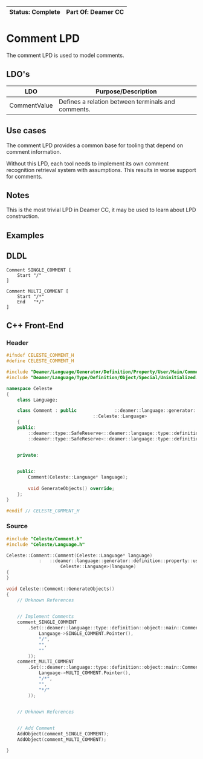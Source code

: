 | Status: Complete | Part Of: Deamer CC |
| ---------------- | ------------------ |



# Comment LPD

The comment LPD is used to model comments.

## LDO's

| LDO            | Purpose/Description                  |
| -------------- | ------------------------------------ |
| CommentValue   | Defines a relation between terminals and comments. |

## Use cases

The comment LPD provides a common base for tooling that depend on comment information.

Without this LPD, each tool needs to implement its own comment recognition retrieval system with assumptions. This results in worse support for comments.

## Notes

This is the most trivial LPD in Deamer CC, it may be used to learn about LPD construction.

## Examples

## DLDL

```DLDL
Comment SINGLE_COMMENT [
	Start "/"
]

Comment MULTI_COMMENT [
	Start "/*"
	End   "*/"
]
```

## C++ Front-End

### Header

```cpp
#ifndef CELESTE_COMMENT_H
#define CELESTE_COMMENT_H

#include "Deamer/Language/Generator/Definition/Property/User/Main/Comment.h"
#include "Deamer/Language/Type/Definition/Object/Special/Uninitialized.h"

namespace Celeste
{
	class Language;

	class Comment : public              ::deamer::language::generator::definition::property::user::Comment<
								::Celeste::Language>
	{
	public:
		::deamer::type::SafeReserve<::deamer::language::type::definition::object::main::CommentValue> comment_SINGLE_COMMENT;
		::deamer::type::SafeReserve<::deamer::language::type::definition::object::main::CommentValue> comment_MULTI_COMMENT;


	private:
		

	public:
		Comment(Celeste::Language* language);
		
		void GenerateObjects() override;
	};
}

#endif // CELESTE_COMMENT_H
```

### Source

```cpp
#include "Celeste/Comment.h"
#include "Celeste/Language.h"

Celeste::Comment::Comment(Celeste::Language* language)
			:	::deamer::language::generator::definition::property::user::Comment<
					Celeste::Language>(language)
{
}

void Celeste::Comment::GenerateObjects()
{
	// Unknown References
	

	// Implement Comments
	comment_SINGLE_COMMENT
        .Set(::deamer::language::type::definition::object::main::CommentValue(
			Language->SINGLE_COMMENT.Pointer(),
			"/",
			"",
			""
		));
    comment_MULTI_COMMENT
        .Set(::deamer::language::type::definition::object::main::CommentValue(
			Language->MULTI_COMMENT.Pointer(),
			"/*",
			"",
			"*/"
		));


	// Unknown References
	

	// Add Comment
	AddObject(comment_SINGLE_COMMENT);
    AddObject(comment_MULTI_COMMENT);

}
```

